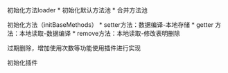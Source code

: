  <!--2.0版本生命周期  -->
初始化方法loader
    * 初始化默认方法池
    * 合并方法池

初始化方法（initBaseMethods）
    *  setter方法：数据编译-本地存储
    *  getter 方法：本地读取-数据编译
    *  remove方法：本地读取-修改表明删除

过期删除，增加使用次数等功能使用插件进行实现

初始化插件